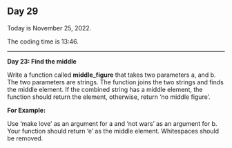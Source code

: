 <h2>Day 29</h2>
<p>Today is November 25, 2022.</p>
<p>The coding time is 13:46.</p>
<hr/>

<p><b>Day 23: Find the middle</b></p>

<p>
Write a function called <b>middle_figure</b> that takes two parameters a, and b. The two parameters are strings.
The function joins the two strings and finds the middle element. If the combined string has a middle element, the
function should return the element, otherwise, return ‘no middle figure’.
</p>
<p><b>For Example:</b></p>
<p>Use ‘make love’ as an argument for a and ‘not wars’ as an argument for b. Your function should return ‘e’ as the middle
element. Whitespaces should be removed. </p>
